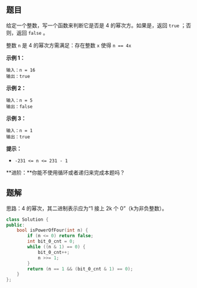 ## 题目

给定一个整数，写一个函数来判断它是否是 4 的幂次方。如果是，返回 `true` ；否则，返回 `false` 。

整数 `n` 是 4 的幂次方需满足：存在整数 `x` 使得 `n == 4x`

 

**示例 1：**

```
输入：n = 16
输出：true
```

**示例 2：**

```
输入：n = 5
输出：false
```

**示例 3：**

```
输入：n = 1
输出：true
```

 

**提示：**

- `-231 <= n <= 231 - 1`

 

**进阶：**你能不使用循环或者递归来完成本题吗？



## 题解

思路：4 的幂次，其二进制表示应为“1 接上 2k 个 0”（k为非负整数）。

```c++
class Solution {
public:
    bool isPowerOfFour(int n) {
        if (n <= 0) return false;
        int bit_0_cnt = 0;
        while ((n & 1) == 0) {
            bit_0_cnt++;
            n >>= 1;
        }
        return (n == 1 && (bit_0_cnt & 1) == 0);
    }
};
```

